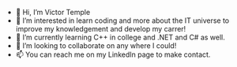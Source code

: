 - 👋 Hi, I’m Victor Temple
- 👀 I’m interested in learn coding and more about the IT universe to improve my knowledgement and develop my carrer!
- 🌱 I’m currently learning C++ in college and .NET and C# as well.
- 💞️ I’m looking to collaborate on any where I could!
- 📫 You can reach me on my LinkedIn page to make contact.
